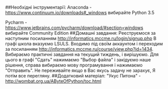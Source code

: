 ##Необхідні інструментарії:
Anaconda - https://www.continuum.io/downloads#_windows вибирайте Python 3.5

Pycharm - https://www.jetbrains.com/pycharm/download/#section=windows вибирайте Community Edition
##Домашні завдання:
  Реєструємося за наступним посиланням http://informatics.mccme.ru/login/signup.php В графі школа вказуємо LSULS. Входимо під своїм аккаунтом і переходим за посиланням http://informatics.mccme.ru/course/view.php?id=1434. Вибираємо практичні завдання на текущий тиждень, і вирішуємо. Для цього в графі "Сдать" нажимаємо "Выбор файла" і закідуємо наше рішення, справа вибираємо мову програмування і нажимаємо "Отправить". Не переживайте якщо в Вас якусь задачу не зарахує, Я потім все перегляну.
##Додатковий матеріал:
"Укус Питона" - http://wombat.org.ua/AByteOfPython/toc.html

